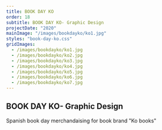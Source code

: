 ```yaml
---
title: BOOK DAY KO
order: 18
subtitle: BOOK DAY KO- Graphic Design
projectDate: "2020"
mainImage: "/images/bookdayko/ko1.jpg"
styles: "book-day-ko.css"
gridImages:
  - /images/bookdayko/ko1.jpg
  - /images/bookdayko/ko2.jpg
  - /images/bookdayko/ko3.jpg
  - /images/bookdayko/ko4.jpg
  - /images/bookdayko/ko5.jpg
  - /images/bookdayko/ko6.jpg
  - /images/bookdayko/ko7.jpg
---
```

<section class="section">
    <div class="details-container">
        <h1 class="title">BOOK DAY KO- Graphic Design</h1>
        <p class="description">Spanish book day merchandaising for book brand "Ko books"</p>
    </div>
    <div class="grid container">
        <div class="image-container">
            <img class="img" src="/images/bookdayko/ko1.jpg" alt="">
        </div>
        <div class="grid one">
                <div class="image-container">
                    <img class="img" src="/images/bookdayko/ko2.jpg" alt="">
                </div>
                <div class="image-container">
                    <img class="img" src="/images/bookdayko/ko3.jpg" alt="">
                </div>
                <div class="image-container">
                    <img class="img" src="/images/bookdayko/ko4.jpg" alt="">
                </div>
                <div class="image-container">
                    <img class="img" src="/images/bookdayko/ko5.jpg" alt="">
                </div>
                <div class="image-container">
                    <img class="img" src="/images/bookdayko/ko6.jpg" alt="">
                </div>
                <div class="image-container">
                    <img class="img" src="/images/bookdayko/ko7.jpg" alt="">
                </div>
        </div>
    </div>
</section>